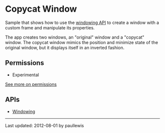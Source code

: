 # Copycat Window

Sample that shows how to use the [windowing API](http://developer.chrome.com/trunk/apps/app.window.html) to create a window with a custom frame and manipulate its properties.

The app creates two windows, an "original" window and a "copycat" window. The copycat window mimics the position and minimize state of the original window, but it displays itself in an inverted fashion.

## Permissions

* Experimental

[See more on permissions](http://code.google.com/chrome/extensions/manifest.html#permissions)

## APIs

* [Windowing](http://developer.chrome.com/trunk/apps/app.window.html)

---
Last updated: 2012-08-01 by paullewis
